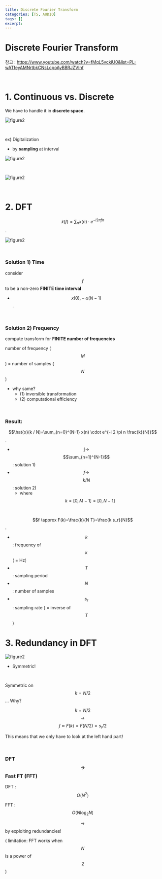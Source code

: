 ```yaml
---
title: Discrete Fourier Transform
categories: [TS, AUDIO]
tags: []
excerpt: 
---
```


<script src="https://cdn.mathjax.org/mathjax/latest/MathJax.js?config=TeX-AMS-MML_HTMLorMML" type="text/javascript"></script>

# Discrete Fourier Transform

참고 : https://www.youtube.com/watch?v=fMqL5vckiU0&list=PL-wATfeyAMNrtbkCNsLcpoAyBBRJZVlnf

<br>

# 1. Continuous vs. Discrete

We have to handle it in **discrete space**.

![figure2](/assets/img/audio/img36.png)

<br>

ex) Digitalization

- by **sampling** at interval

![figure2](/assets/img/audio/img37.png)

<br>

![figure2](/assets/img/audio/img38.png)

<br>

# 2. DFT

$$\hat{x}(f)=\sum_n x(n) \cdot e^{-i 2 \pi f n}$$.

![figure2](/assets/img/audio/img39.png)

<br>

### Solution 1) Time

consider $$f$$ to be a non-zero **FINITE time interval**

- $$x(0), \cdots x(N-1)$$.

<br>

### Solution 2) Frequency

compute transform for **FINITE number of frequencies**

number of frequency ($$M$$) = number of samples ($$N$$)

- why same?
  - (1) inversible transformation
  - (2) computational efficiency

<br>

### Result:

$$\hat{x}(k / N)=\sum_{n=0}^{N-1} x(n) \cdot e^{-i 2 \pi n \frac{k}{N}}$$.

- $$\int \rightarrow$$ $$\sum_{n=1}^{N-1}$$ : solution 1) 
- $$f \rightarrow$$ $$k/N$$ : solution 2)
  - where $$k=[0, M-1]=[0, N-1]$$

<br>

$$f \approx F(k)=\frac{k}{N T}=\frac{k s_r}{N}$$.

- $$k$$ : frequency of $$k$$ ( = Hz)
- $$T$$ : sampling period
- $$N$$ : number of samples
- $$s_r$$ : sampling rate ( = inverse of $$T$$ )

# 3. Redundancy in DFT

![figure2](/assets/img/audio/img40.png)

- Symmetric!

<br>

Symmetric on  $$k=N/2$$  ... Why?

$$k=N/2$$ $$\rightarrow$$ $$ f \approx F(k) = F(N/2) = s_r/2$$

This means that we only have to look at the left hand part!

<br>

### DFT $$\rightarrow$$ Fast FT (FFT)

DFT : $$O(N^2)$$

FFT : $$O(N \log_2 N)$$

$$\rightarrow$$ by exploiting redundancies!

( limitation: FFT works when $$N$$ is a power of $$2$$ )
